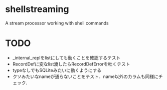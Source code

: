 # shellstreaming
A stream processor working with shell commands

# TODO
- _internal_replをlistにしても動くことを確認するテスト
- RecordDefに変なlist渡したらRecordDefErrorを吐くテスト
- typeなしでもSQLiteみたいに動くようにする
- クソみたいなnameが通らないことをテスト．name以外のカラムも同様にチェック．
